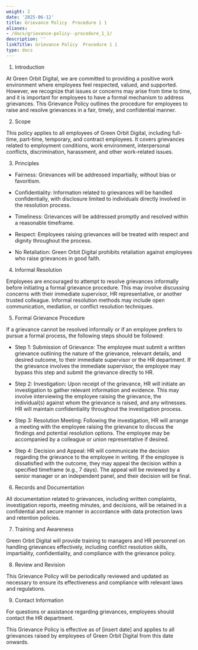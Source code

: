 ```yaml
---
weight: 2
date: '2025-06-12'
title: Grievance Policy  Procedure 1 1
aliases:
- /docs/grievance-policy--procedure_1_1/
description: ''
linkTitle: Grievance Policy  Procedure 1 1
type: docs
---
```


1. Introduction

At Green Orbit Digital, we are committed to providing a positive work environment where employees feel respected, valued, and supported. However, we recognize that issues or concerns may arise from time to time, and it is important for employees to have a formal mechanism to address grievances. This Grievance Policy outlines the procedure for employees to raise and resolve grievances in a fair, timely, and confidential manner.

2. Scope

This policy applies to all employees of Green Orbit Digital, including full-time, part-time, temporary, and contract employees. It covers grievances related to employment conditions, work environment, interpersonal conflicts, discrimination, harassment, and other work-related issues.

3. Principles

- Fairness: Grievances will be addressed impartially, without bias or favoritism.

- Confidentiality: Information related to grievances will be handled confidentially, with disclosure limited to individuals directly involved in the resolution process.

- Timeliness: Grievances will be addressed promptly and resolved within a reasonable timeframe.

- Respect: Employees raising grievances will be treated with respect and dignity throughout the process.

- No Retaliation: Green Orbit Digital prohibits retaliation against employees who raise grievances in good faith.

4. Informal Resolution

Employees are encouraged to attempt to resolve grievances informally before initiating a formal grievance procedure. This may involve discussing concerns with their immediate supervisor, HR representative, or another trusted colleague. Informal resolution methods may include open communication, mediation, or conflict resolution techniques.

5. Formal Grievance Procedure

If a grievance cannot be resolved informally or if an employee prefers to pursue a formal process, the following steps should be followed:

- Step 1: Submission of Grievance: The employee must submit a written grievance outlining the nature of the grievance, relevant details, and desired outcome, to their immediate supervisor or the HR department. If the grievance involves the immediate supervisor, the employee may bypass this step and submit the grievance directly to HR.

- Step 2: Investigation: Upon receipt of the grievance, HR will initiate an investigation to gather relevant information and evidence. This may involve interviewing the employee raising the grievance, the individual(s) against whom the grievance is raised, and any witnesses. HR will maintain confidentiality throughout the investigation process.

- Step 3: Resolution Meeting: Following the investigation, HR will arrange a meeting with the employee raising the grievance to discuss the findings and potential resolution options. The employee may be accompanied by a colleague or union representative if desired.

- Step 4: Decision and Appeal: HR will communicate the decision regarding the grievance to the employee in writing. If the employee is dissatisfied with the outcome, they may appeal the decision within a specified timeframe (e.g., 7 days). The appeal will be reviewed by a senior manager or an independent panel, and their decision will be final.

6. Records and Documentation

All documentation related to grievances, including written complaints, investigation reports, meeting minutes, and decisions, will be retained in a confidential and secure manner in accordance with data protection laws and retention policies.

7. Training and Awareness

Green Orbit Digital will provide training to managers and HR personnel on handling grievances effectively, including conflict resolution skills, impartiality, confidentiality, and compliance with the grievance policy.

8. Review and Revision

This Grievance Policy will be periodically reviewed and updated as necessary to ensure its effectiveness and compliance with relevant laws and regulations.

9. Contact Information

For questions or assistance regarding grievances, employees should contact the HR department.

This Grievance Policy is effective as of [insert date] and applies to all grievances raised by employees of Green Orbit Digital from this date onwards.